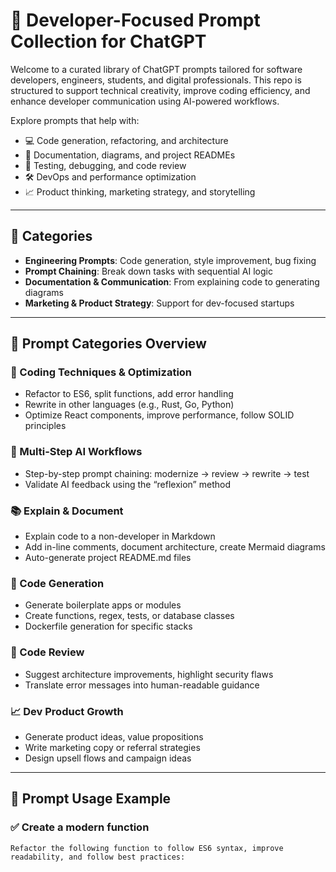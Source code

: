 # 🧠 Developer-Focused Prompt Collection for ChatGPT

Welcome to a curated library of ChatGPT prompts tailored for software developers, engineers, students, and digital professionals. This repo is structured to support technical creativity, improve coding efficiency, and enhance developer communication using AI-powered workflows.

Explore prompts that help with:
- 💻 Code generation, refactoring, and architecture
- 📄 Documentation, diagrams, and project READMEs
- 🧪 Testing, debugging, and code review
- 🛠️ DevOps and performance optimization
- 📈 Product thinking, marketing strategy, and storytelling

---

## 📂 Categories

- **Engineering Prompts**: Code generation, style improvement, bug fixing  
- **Prompt Chaining**: Break down tasks with sequential AI logic  
- **Documentation & Communication**: From explaining code to generating diagrams  
- **Marketing & Product Strategy**: Support for dev-focused startups  

---

## 🧰 Prompt Categories Overview

### 🔧 Coding Techniques & Optimization
- Refactor to ES6, split functions, add error handling  
- Rewrite in other languages (e.g., Rust, Go, Python)  
- Optimize React components, improve performance, follow SOLID principles  

### 🧠 Multi-Step AI Workflows
- Step-by-step prompt chaining: modernize → review → rewrite → test  
- Validate AI feedback using the “reflexion” method  

### 📚 Explain & Document
- Explain code to a non-developer in Markdown  
- Add in-line comments, document architecture, create Mermaid diagrams  
- Auto-generate project README.md files  

### 🔁 Code Generation
- Generate boilerplate apps or modules  
- Create functions, regex, tests, or database classes  
- Dockerfile generation for specific stacks  

### 🐞 Code Review
- Suggest architecture improvements, highlight security flaws  
- Translate error messages into human-readable guidance  

### 📈 Dev Product Growth
- Generate product ideas, value propositions  
- Write marketing copy or referral strategies  
- Design upsell flows and campaign ideas  

---

## 💬 Prompt Usage Example

### ✅ Create a modern function
```text
Refactor the following function to follow ES6 syntax, improve readability, and follow best practices:

